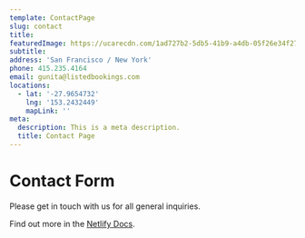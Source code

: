 ```yaml
---
template: ContactPage
slug: contact
title: 
featuredImage: https://ucarecdn.com/1ad727b2-5db5-41b9-a4db-05f26e34f273/
subtitle: 
address: 'San Francisco / New York'
phone: 415.235.4164 
email: gunita@listedbookings.com
locations:
  - lat: '-27.9654732'
    lng: '153.2432449'
    mapLink: ''
meta:
  description: This is a meta description.
  title: Contact Page
---
```


# Contact Form

Please get in touch with us for all general inquiries.

Find out more in the [Netlify Docs](https://www.netlify.com/docs/form-handling/).
